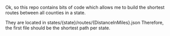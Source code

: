 Ok, so this repo contains bits of code which allows me to build the shortest routes between
all counties in a state.

They are located in states/{state}/routes/{DistanceInMiles}.json
Therefore, the first file should be the shortest path per state.
